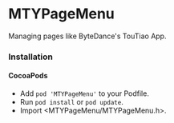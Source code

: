 # MTYPageMenu
Managing pages like ByteDance's TouTiao App.

### Installation
#### CocoaPods
- Add `pod 'MTYPageMenu'` to your Podfile.
- Run `pod install` or `pod update`.
- Import <MTYPageMenu/MTYPageMenu.h>.
